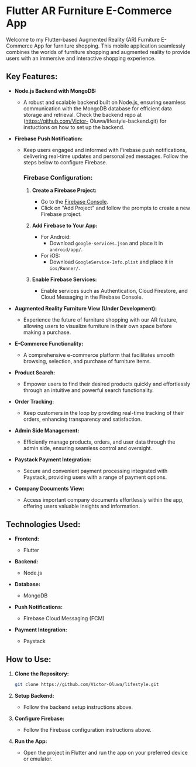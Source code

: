 # Flutter AR Furniture E-Commerce App

Welcome to my Flutter-based Augmented Reality (AR) Furniture E-Commerce App for furniture shopping. This mobile application seamlessly combines the worlds of furniture shopping and augmented reality to provide users with an immersive and interactive shopping experience.

## Key Features:

- **Node.js Backend with MongoDB:**
  - A robust and scalable backend built on Node.js, ensuring seamless communication with the MongoDB database for efficient data storage and retrieval. Check the backend repo at (https://github.com/Victor- 
    Oluwa/lifestyle-backend.git) for instuctions on how to set up the backend.

- **Firebase Push Notification:**
  - Keep users engaged and informed with Firebase push notifications, delivering real-time updates and personalized messages. Follow the steps below to configure Firebase.

    ### Firebase Configuration:

    1. **Create a Firebase Project:**
       - Go to the [Firebase Console](https://console.firebase.google.com/).
       - Click on "Add Project" and follow the prompts to create a new Firebase project.

    2. **Add Firebase to Your App:**
       - For Android:
         - Download `google-services.json` and place it in `android/app/`.
       - For iOS:
         - Download `GoogleService-Info.plist` and place it in `ios/Runner/`.

    3. **Enable Firebase Services:**
       - Enable services such as Authentication, Cloud Firestore, and Cloud Messaging in the Firebase Console.

- **Augmented Reality Furniture View (Under Development):**
  - Experience the future of furniture shopping with our AR feature, allowing users to visualize furniture in their own space before making a purchase.

- **E-Commerce Functionality:**
  - A comprehensive e-commerce platform that facilitates smooth browsing, selection, and purchase of furniture items.

- **Product Search:**
  - Empower users to find their desired products quickly and effortlessly through an intuitive and powerful search functionality.

- **Order Tracking:**
  - Keep customers in the loop by providing real-time tracking of their orders, enhancing transparency and satisfaction.

- **Admin Side Management:**
  - Efficiently manage products, orders, and user data through the admin side, ensuring seamless control and oversight.

- **Paystack Payment Integration:**
  - Secure and convenient payment processing integrated with Paystack, providing users with a range of payment options.

- **Company Documents View:**
  - Access important company documents effortlessly within the app, offering users valuable insights and information.

## Technologies Used:

- **Frontend:**
  - Flutter

- **Backend:**
  - Node.js

- **Database:**
  - MongoDB

- **Push Notifications:**
  - Firebase Cloud Messaging (FCM)

- **Payment Integration:**
  - Paystack

## How to Use:

1. **Clone the Repository:**
   ```bash
   git clone https://github.com/Victor-Oluwa/lifestyle.git
   ```

2. **Setup Backend:**
   - Follow the backend setup instructions above.

3. **Configure Firebase:**
   - Follow the Firebase configuration instructions above.

4. **Run the App:**
   - Open the project in Flutter and run the app on your preferred device or emulator.
